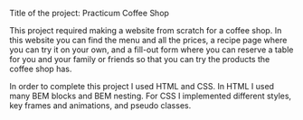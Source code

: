 Title of the project: Practicum Coffee Shop

This project required making a website from scratch for a coffee shop. In this website you can find the menu and all the prices, a recipe page where you can try it on your own, and a fill-out form where you can reserve a table for you and your family or friends so that you can try the products the coffee shop has.

In order to complete this project I used HTML and CSS. In HTML I used many BEM blocks and BEM nesting. For CSS I implemented different styles, key frames and animations, and pseudo classes.

